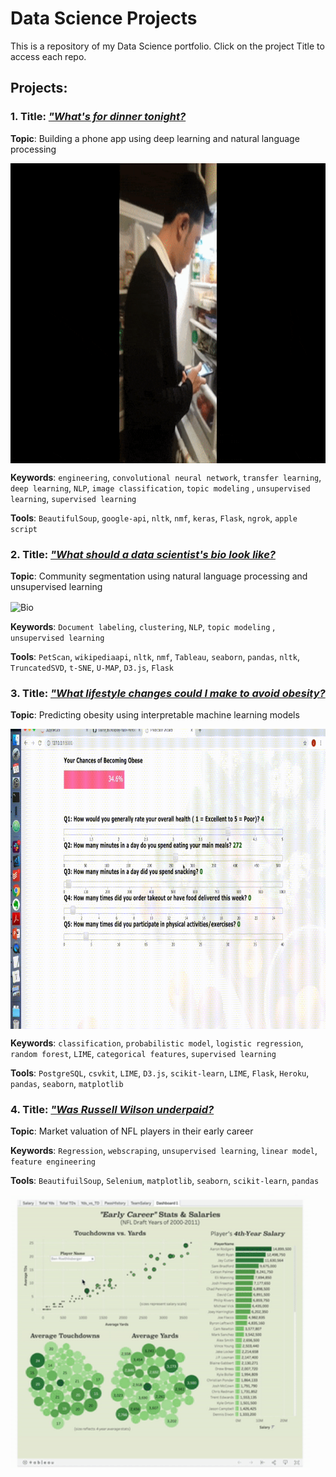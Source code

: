 # Data Science Projects
This is a repository of my Data Science portfolio. Click on the project Title to access each repo.  

## Projects:

### 1.  **Title**: [_"What's for dinner tonight?_](https://github.com/jhonsen/Produce2Recipe)   
**Topic**: Building a phone app using deep learning and natural language processing   

<img src="https://github.com/jhonsen/Produce2Recipe/blob/master/docs/images/P2R_action.gif" alt="P2R" title="Produce2Recipe App" width="640" height="480" align="center"/>
     
**Keywords**: `engineering`, `convolutional neural network`, `transfer learning`, `deep learning`, `NLP`, `image classification`, `topic modeling` , `unsupervised learning`, `supervised learning`       

**Tools**: `BeautifulSoup`, `google-api`, `nltk`, `nmf`, `keras`, `Flask`, `ngrok`, `apple script`

### 2. **Title**: [_"What should a data scientist's bio look like?_](https://github.com/jhonsen/SimilarScientists)   
**Topic**: Community segmentation using natural language processing and unsupervised learning   
  
<img src="https://github.com/jhonsen/SimilarScientists/blob/master/docs/figures/Final_onTableau.gif" alt="Bio" title="LinkedIn Bio" width="640" height="480" align="center"/>   

**Keywords**: `Document labeling`, `clustering`, `NLP`,  `topic modeling` , `unsupervised learning`
      
**Tools**: `PetScan`, `wikipediaapi`, `nltk`, `nmf`, `Tableau`, `seaborn`, `pandas`, `nltk`, `TruncatedSVD`, `t-SNE`, `U-MAP`, `D3.js`, `Flask`

### 3. **Title**: [_"What lifestyle changes could I make to avoid obesity?_](https://github.com/jhonsen/ObesityPrediction)   
**Topic**: Predicting obesity using interpretable machine learning models   
   
<img src="https://github.com/jhonsen/ObesityPrediction/blob/master/docs/figures/shortervid.gif" alt="App" title="ObeseApp" width="640" height="480" align="center"/>


**Keywords**: `classification`, `probabilistic model`, `logistic regression`, `random forest`, `LIME`, `categorical features`, `supervised learning`
      
**Tools**: `PostgreSQL`, `csvkit`, `LIME`, `D3.js`, `scikit-learn`, `LIME`, `Flask`, `Heroku`, `pandas`, `seaborn`, `matplotlib`

### 4. **Title**: [_"Was Russell Wilson underpaid?_](https://github.com/jhonsen/NFLplayersValuation)   
**Topic**: Market valuation of NFL players in their early career   

**Keywords**: `Regression`, `webscraping`,  `unsupervised learning`, `linear model`, `feature engineering`

**Tools**: `BeautifuilSoup`, `Selenium`, `matplotlib`, `seaborn`, `scikit-learn`, `pandas`

<img src="https://github.com/jhonsen/NFLplayersValuation/blob/master/codes/figures/NFLPlayers.gif" width="480" align="center">